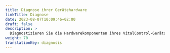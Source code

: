 ```yaml
---
title: Diagnose ihrer Gerätehardware
linkTitle: Diagnose
date: 2023-08-07T10:09:46+02:00
draft: false
description: >
  Diagnostizieren Sie die Hardwarekomponenten ihres VitalControl-Geräts, insbesondere auch ihren RFID-Scanner.
weight: 70
translationKey: diagnosis
---
```

